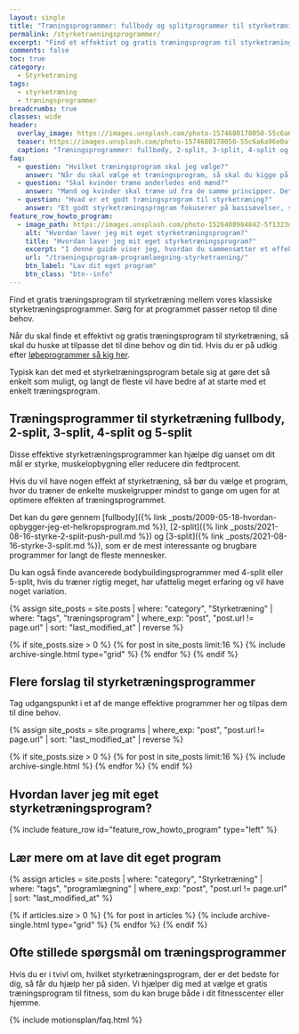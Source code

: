 ```yaml
---
layout: single
title: "Træningsprogrammer: fullbody og splitprogrammer til styrketræning"
permalink: /styrketraeningsprogrammer/
excerpt: "Find et effektivt og gratis træningsprogram til styrketræning, der passer perfekt til dine behov. Få dit eget program. Vi har både klassiske styrketræningsprogrammer, fx fullbody, splitprogrammer, 2-splitprogram og 3-splitprogram."
comments: false
toc: true
category:
  - Styrketræning
tags:
  - styrketræning
  - træningsprogrammer
breadcrumbs: true
classes: wide
header:
  overlay_image: https://images.unsplash.com/photo-1574680178050-55c6a6a96e0a?ixlib=rb-1.2.1&ixid=eyJhcHBfaWQiOjEyMDd9&auto=format&fit=crop&h=630&w=1200&q=10
  teaser: https://images.unsplash.com/photo-1574680178050-55c6a6a96e0a?ixlib=rb-1.2.1&ixid=eyJhcHBfaWQiOjEyMDd9&auto=format&fit=crop&h=300&w=400&q=10
  caption: "Træningsprogrammer: fullbody, 2-split, 3-split, 4-split og 5-split styrketræning"
faq:
  - question: "Hvilket træningsprogram skal jeg vælge?"
    answer: "Når du skal vælge et træningsprogram, så skal du kigge på dit mål og den tid du har til rådighed. Uanset om du gerne vil forøge din styrke, opbygge muskler eller begge dele, så viser forskningen at det er en god ide at træne alle musklerne i kroppen mindst 2 gange om ugen. Jeg har skrevet en guide til, [hvordan du vælger det rigtige træningsprogram](/vaelg-traeningsprogram/), som du kan lade dig inspirere af."
  - question: "Skal kvinder træne anderledes end mænd?"
    answer: "Mænd og kvinder skal træne ud fra de samme principper. Det afgørende i valget af træningsprogram er, at du tilpasser det din målsætning, dine forudsætninger og din kropsbygning. Både kvinder og mænd kan altså sagtens tage udgangspunkt i et af de effektive træningsprogrammer på denne side."
  - question: "Hvad er et godt træningsprogram til styrketræning?"
    answer: "Et godt styrketræningsprogram fokuserer på basisøvelser, som udføres med god bevægelseskvalitet og tilpas hårdt i forhold til dine mål. De fleste vil få mere ud af at træne med 1-3 gentagelser i overskud end til failure. En ugentlige volumen 6-20 sæt for den enkelte muskelgruppe vil være passende. De bedste træningsprogrammer har også en plan for, hvordan man fra uge til uge kan lave [progression og progressivt overload](/progressionsmodeller-progressivt-overload/)."
feature_row_howto_program:
  - image_path: https://images.unsplash.com/photo-1526408984842-5f1323d42469?ixlib=rb-1.2.1&ixid=eyJhcHBfaWQiOjEyMDd9&auto=format&fit=crop&h=300&w=400&q=10
    alt: "Hvordan laver jeg mit eget styrketræningsprogram?"
    title: "Hvordan laver jeg mit eget styrketræningsprogram?"
    excerpt: "I denne guide viser jeg, hvordan du sammensætter et effektivt styrketræningsprogram. Jeg gennemgår de grundlæggende træningsprincipper, så du kan skabe et program, der er skræddersyet til dine mål og behov."
    url: "/traeningsprogram-programlaegning-styrketraening/"
    btn_label: "Lav dit eget program"
    btn_class: "btn--info"
---
```


Find et gratis træningsprogram til styrketræning mellem vores klassiske styrketræningsprogrammer. Sørg for at programmet passer netop til dine behov.

Når du skal finde et effektivt og gratis træningsprogram til styrketræning, så skal du huske at tilpasse det til dine behov og din tid. Hvis du er på udkig efter [løbeprogrammer så kig her](/loebesiden/).

Typisk kan det med et styrketræningsprogram betale sig at gøre det så enkelt som muligt, og langt de fleste vil have bedre af at starte med et enkelt træningsprogram.

## Træningsprogrammer til styrketræning fullbody, 2-split, 3-split, 4-split og 5-split

Disse effektive styrketræningsprogrammer kan hjælpe dig uanset om dit mål er styrke, muskelopbygning eller reducere din fedtprocent.

Hvis du vil have nogen effekt af styrketræning, så bør du vælge et program, hvor du træner de enkelte muskelgrupper mindst to gange om ugen for at optimere effekten af træningsprogrammet.

Det kan du gøre gennem [fullbody]({% link _posts/2009-05-18-hvordan-opbygger-jeg-et-helkropsprogram.md %}), [2-split]({% link _posts/2021-08-16-styrke-2-split-push-pull.md %}) og [3-split]({% link _posts/2021-08-16-styrke-3-split.md %}), som er de mest interessante og brugbare programmer for langt de fleste
mennesker.

Du kan også finde avancerede bodybuildingsprogrammer med 4-split eller 5-split, hvis du træner rigtig meget, har ufattelig meget erfaring og vil have noget variation.

<div class="feature__wrapper">

{% assign site_posts = site.posts | where: "category", "Styrketræning" | where: "tags", "træningsprogram" | where_exp: "post", "post.url != page.url" | sort: "last_modified_at" | reverse %}

{% if site_posts.size > 0 %}
  {% for post in site_posts limit:16 %}
    {% include archive-single.html type="grid" %}
  {% endfor %}
{% endif %}

</div>

## Flere forslag til styrketræningsprogrammer

Tag udgangspunkt i et af de mange effektive programmer her og tilpas dem til dine behov.

<div class="feature__wrapper">

{% assign site_posts = site.programs | where_exp: "post", "post.url != page.url" | sort: "last_modified_at" | reverse %}

{% if site_posts.size > 0 %}
  {% for post in site_posts limit:16 %}
    {% include archive-single.html %}
  {% endfor %}
{% endif %}

</div>

## Hvordan laver jeg mit eget styrketræningsprogram?

{% include feature_row id="feature_row_howto_program" type="left" %}

## Lær mere om at lave dit eget program

<div class="feature__wrapper">

{% assign articles = site.posts | where: "category", "Styrketræning" | where: "tags", "programlægning" | where_exp: "post", "post.url != page.url" | sort: "last_modified_at" %}

{% if articles.size > 0 %}
  {% for post in articles %}
    {% include archive-single.html type="grid" %}
  {% endfor %}
{% endif %}

</div>

## Ofte stillede spørgsmål om træningsprogrammer

Hvis du er i tvivl om, hvilket styrketræningsprogram, der er det bedste for dig, så får du hjælp her på siden. Vi hjælper dig med at vælge et gratis træningsprogram til fitness, som du kan bruge både i dit fitnesscenter eller hjemme.

{% include motionsplan/faq.html %}

